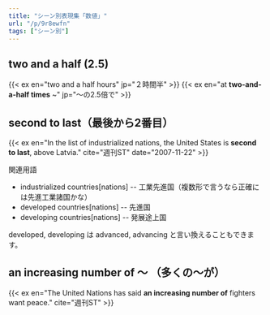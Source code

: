 ```yaml
---
title: "シーン別表現集「数値」"
url: "/p/9r8ewfn"
tags: ["シーン別"]
---
```


two and a half (2.5)
----

{{< ex en="two and a half hours" jp="２時間半" >}}
{{< ex en="at **two-and-a-half times** ~" jp="～の2.5倍で" >}}

second to last（最後から2番目）
----

{{< ex en="In the list of industrialized nations, the United States is **second to last**, above Latvia." cite="週刊ST" date="2007-11-22" >}}

関連用語

- industrialized countries[nations] -- 工業先進国（複数形で言うなら正確には先進工業諸国かな）
- developed countries[nations] -- 先進国
- developing countries[nations] -- 発展途上国

developed, developing は advanced, advancing と言い換えることもできます。


an increasing number of ～ （多くの～が）
----

{{< ex en="The United Nations has said **an increasing number of** fighters want peace." cite="週刊ST" >}}

